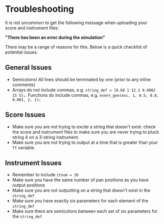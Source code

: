 # Troubleshooting
It is not uncommon to get the following message when uploading your score and instrument files:

**"There has been an error during the simulation"**

There may be a range of reasons for this. Below is a quick checklist of potential issues.

## General Issues
- Semicolons! All lines should be terminated by one (prior to any inline comments)
- Arrays do not include commas, e.g. ```string_def = [0.68 1 12.1 0.0002 15 5];```. Functions do include commas, e.g. ```event_gen(exc, 1, 0.5, 0.8, 0.001, 2, 1);```

## Score Issues
- Make sure you are not trying to excite a string that doesn't exist: check the score and instrument files to make sure you are never trying to pluck string 4 on a 3-string instrument.
- Make sure you are not trying to output at a time that is greater than your ```Tf``` variable.

## Instrument Issues
- Remember to include ```itnum = 20```
- Make sure you have the same number of pan positions as you have output positions
- Make sure you are not outputting on a string that doesn't exist in the ```string_def```
- Make sure you have exactly six parameters for each element of the ```string_def```
- Make sure there are semicolons between each set of six parameters for the ```string_def```
